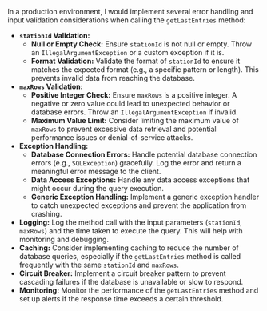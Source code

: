 In a production environment, I would implement several error handling and input validation considerations when calling the `getLastEntries` method:

*   **`stationId` Validation:**
    *   **Null or Empty Check:**  Ensure `stationId` is not null or empty. Throw an `IllegalArgumentException` or a custom exception if it is.
    *   **Format Validation:**  Validate the format of `stationId` to ensure it matches the expected format (e.g., a specific pattern or length).  This prevents invalid data from reaching the database.
*   **`maxRows` Validation:**
    *   **Positive Integer Check:** Ensure `maxRows` is a positive integer. A negative or zero value could lead to unexpected behavior or database errors. Throw an `IllegalArgumentException` if invalid.
    *   **Maximum Value Limit:** Consider limiting the maximum value of `maxRows` to prevent excessive data retrieval and potential performance issues or denial-of-service attacks.
*   **Exception Handling:**
    *   **Database Connection Errors:** Handle potential database connection errors (e.g., `SQLException`) gracefully. Log the error and return a meaningful error message to the client.
    *   **Data Access Exceptions:** Handle any data access exceptions that might occur during the query execution.
    *   **Generic Exception Handling:** Implement a generic exception handler to catch unexpected exceptions and prevent the application from crashing.
*   **Logging:** Log the method call with the input parameters (`stationId`, `maxRows`) and the time taken to execute the query. This will help with monitoring and debugging.
*   **Caching:** Consider implementing caching to reduce the number of database queries, especially if the `getLastEntries` method is called frequently with the same `stationId` and `maxRows`.
*   **Circuit Breaker:** Implement a circuit breaker pattern to prevent cascading failures if the database is unavailable or slow to respond.
*   **Monitoring:** Monitor the performance of the `getLastEntries` method and set up alerts if the response time exceeds a certain threshold.